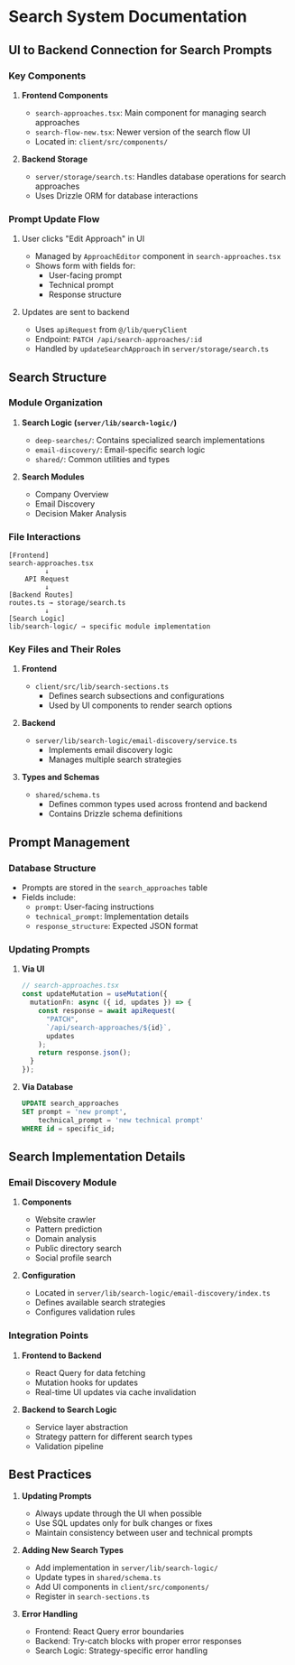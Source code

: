 # Search System Documentation

## UI to Backend Connection for Search Prompts

### Key Components

1. **Frontend Components**
   - `search-approaches.tsx`: Main component for managing search approaches
   - `search-flow-new.tsx`: Newer version of the search flow UI
   - Located in: `client/src/components/`

2. **Backend Storage**
   - `server/storage/search.ts`: Handles database operations for search approaches
   - Uses Drizzle ORM for database interactions

### Prompt Update Flow

1. User clicks "Edit Approach" in UI
   - Managed by `ApproachEditor` component in `search-approaches.tsx`
   - Shows form with fields for:
     - User-facing prompt
     - Technical prompt
     - Response structure

2. Updates are sent to backend
   - Uses `apiRequest` from `@/lib/queryClient`
   - Endpoint: `PATCH /api/search-approaches/:id`
   - Handled by `updateSearchApproach` in `server/storage/search.ts`

## Search Structure

### Module Organization

1. **Search Logic (`server/lib/search-logic/`)**
   - `deep-searches/`: Contains specialized search implementations
   - `email-discovery/`: Email-specific search logic
   - `shared/`: Common utilities and types

2. **Search Modules**
   - Company Overview
   - Email Discovery
   - Decision Maker Analysis

### File Interactions

```
[Frontend]
search-approaches.tsx
         ↓
    API Request
         ↓
[Backend Routes]
routes.ts → storage/search.ts
         ↓
[Search Logic]
lib/search-logic/ → specific module implementation
```

### Key Files and Their Roles

1. **Frontend**
   - `client/src/lib/search-sections.ts`
     - Defines search subsections and configurations
     - Used by UI components to render search options

2. **Backend**
   - `server/lib/search-logic/email-discovery/service.ts`
     - Implements email discovery logic
     - Manages multiple search strategies

3. **Types and Schemas**
   - `shared/schema.ts`
     - Defines common types used across frontend and backend
     - Contains Drizzle schema definitions

## Prompt Management

### Database Structure

- Prompts are stored in the `search_approaches` table
- Fields include:
  - `prompt`: User-facing instructions
  - `technical_prompt`: Implementation details
  - `response_structure`: Expected JSON format

### Updating Prompts

1. **Via UI**
   ```typescript
   // search-approaches.tsx
   const updateMutation = useMutation({
     mutationFn: async ({ id, updates }) => {
       const response = await apiRequest(
         "PATCH",
         `/api/search-approaches/${id}`,
         updates
       );
       return response.json();
     }
   });
   ```

2. **Via Database**
   ```sql
   UPDATE search_approaches 
   SET prompt = 'new prompt',
       technical_prompt = 'new technical prompt'
   WHERE id = specific_id;
   ```

## Search Implementation Details

### Email Discovery Module

1. **Components**
   - Website crawler
   - Pattern prediction
   - Domain analysis
   - Public directory search
   - Social profile search

2. **Configuration**
   - Located in `server/lib/search-logic/email-discovery/index.ts`
   - Defines available search strategies
   - Configures validation rules

### Integration Points

1. **Frontend to Backend**
   - React Query for data fetching
   - Mutation hooks for updates
   - Real-time UI updates via cache invalidation

2. **Backend to Search Logic**
   - Service layer abstraction
   - Strategy pattern for different search types
   - Validation pipeline

## Best Practices

1. **Updating Prompts**
   - Always update through the UI when possible
   - Use SQL updates only for bulk changes or fixes
   - Maintain consistency between user and technical prompts

2. **Adding New Search Types**
   - Add implementation in `server/lib/search-logic/`
   - Update types in `shared/schema.ts`
   - Add UI components in `client/src/components/`
   - Register in `search-sections.ts`

3. **Error Handling**
   - Frontend: React Query error boundaries
   - Backend: Try-catch blocks with proper error responses
   - Search Logic: Strategy-specific error handling
